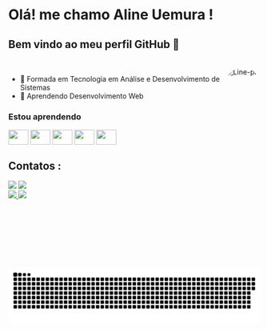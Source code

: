 # Olá! me chamo Aline Uemura !
## Bem vindo ao meu perfil GitHub 👋

  <div style="display: inline_block"><br>
    <img align="right" alt="Line-pic" height="400"style="border-radius:60px;" src="https://user-images.githubusercontent.com/104697385/169101953-d8c90470-1ed4-4b24-9f19-a19f09a5821a.png">
</div>

- 🔭 Formada em Tecnologia em Análise e Desenvolvimento de Sistemas
- 🌱 Aprendendo Desenvolvimento Web

### Estou aprendendo
<div>
<img align="center" height="30" width="40" src="https://cdn.jsdelivr.net/gh/devicons/devicon/icons/html5/html5-original.svg"/>
<img align="center" height="30" width="40" src="https://cdn.jsdelivr.net/gh/devicons/devicon/icons/css3/css3-original.svg"/>
<img align="center" height="30" width="40" src="https://cdn.jsdelivr.net/gh/devicons/devicon/icons/javascript/javascript-original.svg"/>
<img align="center" height="30" width="40" src="https://cdn.jsdelivr.net/gh/devicons/devicon/icons/react/react-original.svg" />      
<img align="center" height="30" width="40" src="https://cdn.jsdelivr.net/gh/devicons/devicon/icons/python/python-original-wordmark.svg"/>  
</div>

## Contatos :
<div>
 <a href = "mailto:lineeiko@gmail.com"><img src="https://img.shields.io/badge/Gmail-D14836?style=for-the-badge&logo=gmail&logoColor=white" target="_blank"></a>
 <a href="https://www.linkedin.com/in/aline-uemura" target="_blank"><img src="https://img.shields.io/badge/-LinkedIn-%230077B5?style=for-the-badge&logo=linkedin&logoColor=white" target="_blank"></a>  
</div>

<div>
  <a href="https://github.com/lineeiko">
  <img height="180em" src="https://github-readme-stats-aline-eikos-projects.vercel.app//api?username=lineeiko&show_icons=true&theme=midnight-purple&include_all_commits=false&count_private=true"/>
  <img height="180em" src="https://github-readme-stats-aline-eikos-projects.vercel.app//api/top-langs/?username=lineeiko&layout=compact&langs_count=7&theme=midnight-purple&hide=shell"/>
</div>

<div align="center">       
<picture>
  <source media="(prefers-color-scheme: dark)" srcset="https://raw.githubusercontent.com/lineeiko/lineeiko/output/github-contribution-grid-snake-dark.svg">
  <source media="(prefers-color-scheme: light)" srcset="https://raw.githubusercontent.com/lineeiko/lineeiko/output/github-contribution-grid-snake.svg">
  <img alt="github contribution grid snake animation" src="https://raw.githubusercontent.com/lineeiko/lineeiko/output/github-contribution-grid-snake.svg">
</picture>
      
</div>
